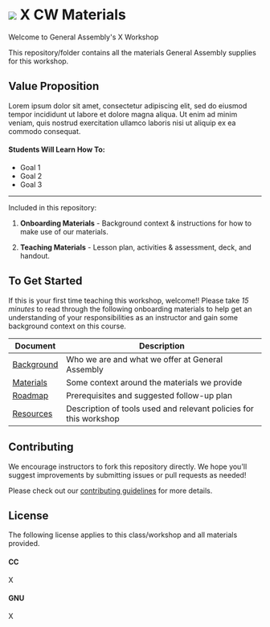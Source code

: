 # ![](https://ga-dash.s3.amazonaws.com/production/assets/logo-9f88ae6c9c3871690e33280fcf557f33.png) X CW Materials

Welcome to General Assembly's X Workshop

This repository/folder contains all the materials General Assembly supplies for this workshop.

## Value Proposition

<!--  Taken from Confluence -->

Lorem ipsum dolor sit amet, consectetur adipiscing elit, sed do eiusmod tempor incididunt ut labore et dolore magna aliqua. Ut enim ad minim veniam, quis nostrud exercitation ullamco laboris nisi ut aliquip ex ea commodo consequat.

#### Students Will Learn How To:

<!-- a bulleted list of learning goals from Confluence -->

- Goal 1
- Goal 2
- Goal 3

---

Included in this repository:

1. **Onboarding Materials** - Background context & instructions for how to make use of our materials.

2. **Teaching Materials** - Lesson plan, activities & assessment, deck, and handout.

<!-- 3. [**Contributing Guidelines**](contributing-guidelines.md) - information about how to submit materials you create, adapt, or fix back to the global General Assembly team -->


## To Get Started

If this is your first time teaching this workshop, welcome!! Please take *15 minutes* to read through the following onboarding materials to help get an understanding of your responsibilities as an instructor and gain some background context on this course.

Document                            | Description
----------------------------------- | ------------------------------------------
[Background](./01-onboarding/01-background.md) | Who we are and what we offer at General Assembly
[Materials](./01-onboarding/02-materials.md) | Some context around the materials we provide
[Roadmap](./01-onboarding/03-roadmap.md) | Prerequisites and suggested follow-up plan
[Resources](./01-onboarding/04-tools-policies.md) | Description of tools used and relevant policies for this workshop


## Contributing

We encourage instructors to fork this repository directly. We hope you'll suggest improvements by submitting issues or pull requests as needed!

Please check out our [contributing guidelines](contributing.md) for more details.


## License

The following license applies to this class/workshop and all materials provided.

#### CC
X

#### GNU
X
